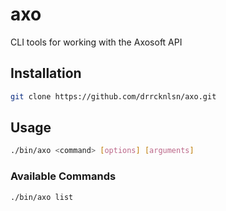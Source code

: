 # axo
CLI tools for working with the Axosoft API

## Installation
```bash
git clone https://github.com/drrcknlsn/axo.git
```

## Usage
```bash
./bin/axo <command> [options] [arguments]
```

### Available Commands
```bash
./bin/axo list
```
